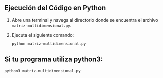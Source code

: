 ## Ejecución del Código en Python

1. Abre una terminal y navega al directorio donde se encuentra el archivo `matriz-multidimensional.py`.
2. Ejecuta el siguiente comando:

   ```bash
   python matriz-multidimensional.py
   ```

## Si tu programa utiliza python3:
   ```bash
   python3 matriz-multidimensional.py
   ```
